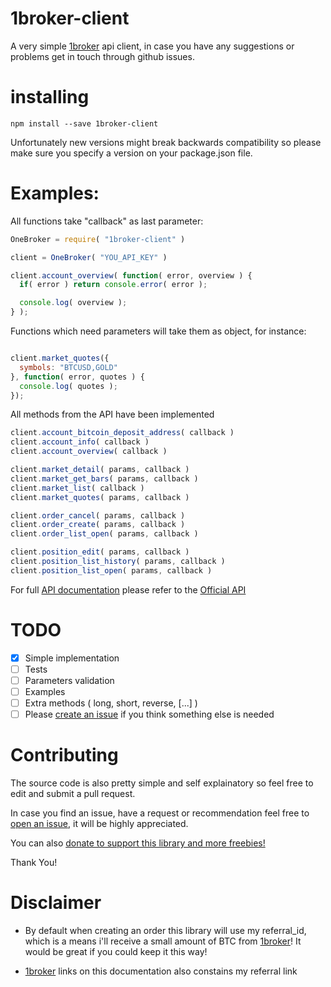 1broker-client
=====

A very simple [1broker](https://1broker.com/m/r.php?i=11468) api client, in case 
you have any suggestions or problems get in touch through github issues.

installing
====

````npm install --save 1broker-client````

Unfortunately new versions might break backwards
compatibility so please make sure you specify a version on your package.json
file.

Examples:
====

All functions take "callback" as last parameter:

````javascript
OneBroker = require( "1broker-client" )

client = OneBroker( "YOU_API_KEY" )

client.account_overview( function( error, overview ) {
  if( error ) return console.error( error );

  console.log( overview );
} );
````

Functions which need parameters will take them as object, for instance:

````javascript

client.market_quotes({
  symbols: "BTCUSD,GOLD"
}, function( error, quotes ) {
  console.log( quotes );
});

````

All methods from the API have been implemented

````javascript
client.account_bitcoin_deposit_address( callback )
client.account_info( callback )
client.account_overview( callback )

client.market_detail( params, callback )
client.market_get_bars( params, callback )
client.market_list( callback )
client.market_quotes( params, callback )

client.order_cancel( params, callback )
client.order_create( params, callback )
client.order_list_open( params, callback )

client.position_edit( params, callback )
client.position_list_history( params, callback )
client.position_list_open( params, callback )
````

For full [API documentation](https://1broker.com/?c=api_documentation) please refer to the [Official API](https://1broker.com/?c=api_documentation)

TODO
====

- [x] Simple implementation
- [ ] Tests
- [ ] Parameters validation
- [ ] Examples
- [ ] Extra methods ( long, short, reverse, [...] )
- [ ] Please [create an issue](https://github.com/flyingunicorn222/1broker-client/issues/new) if you think something else is needed

Contributing
====
The source code is also pretty simple and self explainatory so feel free
to edit and submit a pull request.

In case you find an issue, have a request or recommendation feel free to [open
an issue](https://github.com/flyingunicorn222/1broker-client/issues/new), it will be highly appreciated.

You can also [donate to support this library and more freebies!](https://blockchain.info/address/1767DuD8teMeeTV2DtPviqMYE1G13169x3)

Thank You!

Disclaimer
====
 - By default when creating an order this library will use my referral_id, 
which is a means i'll receive a small amount of BTC from [1broker](https://1broker.com/m/r.php?i=11468)! It would be great if you could keep it this way!

 - [1broker](https://1broker.com/m/r.php?i=11468) links on this documentation
also constains my referral link
